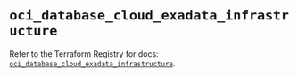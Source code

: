 # `oci_database_cloud_exadata_infrastructure`

Refer to the Terraform Registry for docs: [`oci_database_cloud_exadata_infrastructure`](https://registry.terraform.io/providers/hashicorp/oci/7.19.0/docs/resources/database_cloud_exadata_infrastructure).

